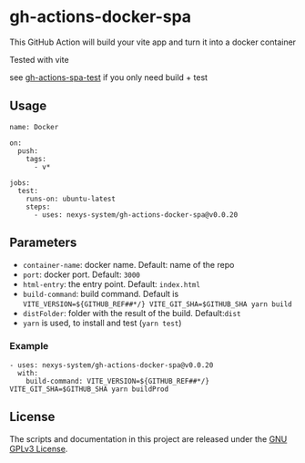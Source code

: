 # gh-actions-docker-spa

This GitHub Action will build your vite app and turn it into a docker container

Tested with vite

see [gh-actions-spa-test](https://github.com/nexys-system/gh-actions-spa-test) if you only need build + test

## Usage

```
name: Docker

on:
  push:
    tags:
      - v*

jobs:
  test:
    runs-on: ubuntu-latest
    steps:
      - uses: nexys-system/gh-actions-docker-spa@v0.0.20
```

## Parameters

* `container-name`: docker name. Default: name of the repo
* `port`: docker port. Default: `3000`
* `html-entry`: the entry point. Default: `index.html`
* `build-command`: build command. Default is `VITE_VERSION=${GITHUB_REF##*/} VITE_GIT_SHA=$GITHUB_SHA yarn build`
* `distFolder`: folder with the result of the build. Default:`dist`
* `yarn` is used, to install and test (`yarn test`)

### Example 

```
- uses: nexys-system/gh-actions-docker-spa@v0.0.20
  with:
    build-command: VITE_VERSION=${GITHUB_REF##*/} VITE_GIT_SHA=$GITHUB_SHA yarn buildProd

```

## License
The scripts and documentation in this project are released under the [GNU GPLv3 License](https://github.com/nexys-system/gh-actions-docker-spa/blob/main/LICENSE).
